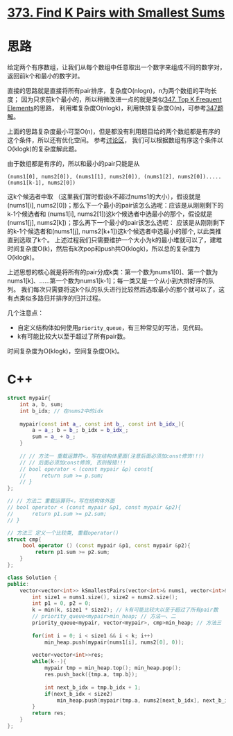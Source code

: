 # [373. Find K Pairs with Smallest Sums](https://leetcode.com/problems/find-k-pairs-with-smallest-sums/)

# 思路

给定两个有序数组，让我们从每个数组中任意取出一个数字来组成不同的数字对，返回前k个和最小的数字对。

直接的思路就是直接将所有pair排序，复杂度O(nlogn)，n为两个数组的平均长度；
因为只求前k个最小的，所以稍微改进一点的就是类似[347. Top K Frequent Elements](https://leetcode.com/problems/top-k-frequent-elements/)的思路，
利用堆复杂度O(nlogk)，利用快排复杂度O(n)，可参考[347题解](https://github.com/ShusenTang/LeetCode/blob/2adb057f3ff1faa2f7b02b360afc1e471b1fff7d/solutions/347.%20Top%20K%20Frequent%20Elements.md)。

上面的思路复杂度最小可至O(n)，但是都没有利用题目给的两个数组都是有序的这个条件，所以还有优化空间。
参考[讨论区](https://leetcode.com/problems/find-k-pairs-with-smallest-sums/discuss/84569/Java-9ms-heap-queue-solution-k-log(k))，
我们可以根据数组有序这个条件以O(klogk)的复杂度解此题。

由于数组都是有序的，所以和最小的pair只能是从
```
(nums1[0], nums2[0]), (nums1[1], nums2[0]), (nums1[2], nums2[0]).....(nums1[k-1], nums2[0])
```
这k个候选者中取
（这里我们暂时假设k不超过nums1的大小），假设就是(nums1[i], nums2[0])；那么下一个最小的pair该怎么选呢：应该是从刚刚剩下的k-1个候选者和
(nums1[i], nums2[1])这k个候选者中选最小的那个，假设就是(nums1[j], nums2[k])；那么再下一个最小的pair该怎么选呢：
应该是从刚刚剩下的k-1个候选者和(nums1[j], nums2[k+1])这k个候选者中选最小的那个, 以此类推直到选取了k个。
上述过程我们只需要维护一个大小为k的最小堆就可以了，建堆时间复杂度O(k)，然后有k次pop和push共O(klogk)，所以总的复杂度为O(klogk)。

上述思想的核心就是将所有的pair分成k类：第一个数为nums1[0]、第一个数为nums1[k]、......第一个数为nums1[k-1]；每一类又是一个从小到大排好序的队列。
我们每次只需要将这k个队的队头进行比较然后选取最小的那个就可以了，这有点类似多路归并排序的归并过程。

几个注意点：
* 自定义结构体如何使用`priority_queue`，有三种常见的写法，见代码。
* k有可能比较大以至于超过了所有pair数。

时间复杂度为O(klogk)，空间复杂度O(k)。

# C++
``` C++
struct mypair{
    int a, b, sum;
    int b_idx; // 在nums2中的idx
    
    mypair(const int a_, const int b_, const int b_idx_){
        a = a_; b = b_; b_idx = b_idx_;
        sum = a_ + b_;
    }
    
    // // 方法一 重载运算符<，写在结构体里面(注意后面必须加const修饰!!!)
    // // 后面必须加const修饰, 否则报错!!!
    // bool operator < (const mypair &p) const{
    //     return sum >= p.sum;
    // }
};

// // 方法二 重载运算符<，写在结构体外面
// bool operator < (const mypair &p1, const mypair &p2){
//      return p1.sum >= p2.sum;
// }

// 方法三 定义一个比较类, 重载operator()
struct cmp{
     bool operator () (const mypair &p1, const mypair &p2){
         return p1.sum >= p2.sum;
    }
};

class Solution {
public:
    vector<vector<int>> kSmallestPairs(vector<int>& nums1, vector<int>& nums2, int k) {
        int size1 = nums1.size(), size2 = nums2.size();
        int p1 = 0, p2 = 0;
        k = min(k, size1 * size2); // k有可能比较大以至于超过了所有pair数
        // priority_queue<mypair>min_heap; // 方法一、二
        priority_queue<mypair, vector<mypair>, cmp>min_heap; // 方法三
        
        for(int i = 0; i < size1 && i < k; i++)
            min_heap.push(mypair(nums1[i], nums2[0], 0));
        
        vector<vector<int>>res;
        while(k--){
            mypair tmp = min_heap.top(); min_heap.pop();
            res.push_back({tmp.a, tmp.b});
            
            int next_b_idx = tmp.b_idx + 1;
            if(next_b_idx < size2) 
                min_heap.push(mypair(tmp.a, nums2[next_b_idx], next_b_idx));
        }
        return res;
    }
};
```


